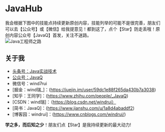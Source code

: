 # JavaHub
我会根据下图中的技能点持续更新原创内容，技能列举的可能不是很完善，朋友们可以去【公众号】或【微信】给我提意见！都到这了，点个【Star】防走丢哦！原创内容公众号【JavaQ】首发，关注不迷路。<br/>
![Java工程师之路](https://github.com/wind7rui/JavaHub/blob/master/pics/Javaer.png)

## 关于我
* [头条号：Java实战技术](https://www.toutiao.com/c/user/62859607968/#mid=1575311975640078)
* [公众号：JavaQ](https://mp.weixin.qq.com/s/QE2PY9B4iFFV9gCabkJzcw?_blank)
* 微信号：wind7rui
* [掘金：wind瑞_]：(https://juejin.im/user/59dc1e88f265da430b7a3038)
* [知乎：王同学]：(https://www.zhihu.com/people/_JavaQ)
* [CSDN：wind瑞]：（https://blog.csdn.net/windrui）
* [简书：JavaQ]：(https://www.jianshu.com/u/1a8d4abaddf2)
* [博客园：windrui]：(https://www.cnblogs.com/windrui/)

**学之多，而后知之少**！朋友们点【Star】是我持续更新的最大动力!
